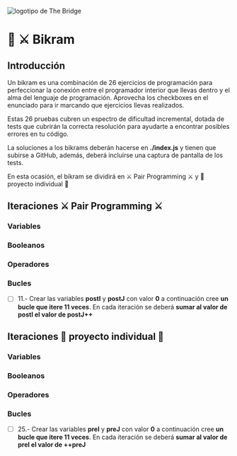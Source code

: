 ![logotipo de The Bridge](https://user-images.githubusercontent.com/27650532/77754601-e8365180-702b-11ea-8bed-5bc14a43f869.png  "logotipo de The Bridge")

# :european_castle: :crossed_swords: Bikram #

## Introducción ##
Un bikram es una combinación de 26 ejercicios de programación para perfeccionar la conexión entre el programador interior que llevas dentro y el alma del lenguaje de programación. Aprovecha los checkboxes en el enunciado para ir marcando que ejercicios llevas realizados.

Estas 26 pruebas cubren un espectro de dificultad incremental, dotada de tests que cubrirán la correcta resolución para ayudarte a encontrar posibles errores en tu código.

La soluciones a los bikrams deberán hacerse en **./index.js** y tienen que subirse a GitHub, además, deberá incluirse una captura de pantalla de los tests.

En esta ocasión, el bikram se dividirá en :crossed_swords: Pair Programming :crossed_swords: y :european_castle: proyecto individual :european_castle:

## Iteraciones :crossed_swords: Pair Programming :crossed_swords: ##

### Variables ###

<!-- - [ ] 1.- Crear variable tipo **let** de nombre **variableSinValor** declarada **sin valor** -->

<!-- - [ ] 2.- Crear **2 variables** tipo **let** de nombres **booleano1** y **booleano2** con valores **booleanos** -->

<!-- - [ ] 3.- Crear variable tipo **const** de nombre **PI** declarada con valor **3.14** -->

<!-- - [ ] 4.- Crear variable tipo **const** de nombre **TAU** declarada con valor **2 veces PI** -->

### Booleanos ###

<!-- - [ ] 5.- Crear variable **booleanoAnd** cuyo valor sea la comparación booleana **booleano1 and booleano2** -->
<!-- 
- [ ] 6.- Crear variable **booleanoNot** cuyo valor sea la compracación booleana **no booleano1** -->

<!-- - [ ] 7.- Crear variable **booleanoMix0** cuyo valor sea la compración booleana **(booleano1 or booleano2) and (booleano1) or (not booleano1 and not booleano2)** -->

### Operadores ###
<!-- 
- [ ] 8.- Crear variable **incrementarDesp** con valor **2** y **asigna su valor con postincremento a resultadoDesp** -->

<!-- - [ ] 9.- Crear variable **incrementarAntes** con valor **2** y **asigna su valor con preincremento a resultadoAntes** -->

### Bucles ###

<!-- - [ ] 10.- Crear variable **contarHasta10_2** con valor **0** e incrementar su valor con un **bucle for hasta que se verifique que contarHasta10_2 === 10**  -->

- [ ] 11.- Crear las variables **postI** y **postJ** con valor **0** a continuación cree **un bucle que itere 11 veces**. En cada iteración se deberá **sumar al valor de postI el valor de postJ++**

<!-- - [ ] 12.- Crear la variable **sumaPares** con valor **0** a continuación crea un bucle que **itere 10 veces (i < 10)** si la iteración es par se deberá **sumar a sumaPares el número de la iteración actual (i)** -->

## Iteraciones :european_castle: proyecto individual :european_castle: ##

### Variables ###

<!-- - [ ] 13.- Crear variable tipo **let** de nombre **variableValorNumerico** declarada con un **valor numérico cualquiera** -->
<!-- 
- [ ] 14.- Crear variable tipo **const** de nombre **MiNombre** declarada con valor **tu nombre** -->

<!-- - [ ] 15.- Crear variable tipo **const** de nombre **MiNumeroFav** declarada con **valor numérico** -->

### Booleanos ###

<!-- - [ ] 16.- Crear variable **booleanoOr** cuyo valor sea la comparación booleana **booleano1 or booleano2** -->

<!-- - [ ] 17.- Crear variable **booleanoMix1** cuyo valor sea la comparación booleana **(booleano1 and (TAU/2 sea igual a PI)) or (variableValorNumerico mayor o igual que MiNumeroFav)** -->

<!-- - [ ] 18.- Crear variable **seisNoEsNueve** cuyo valor sea la comparación booleana **6 no es estrictamente igual que 9** -->

<!-- - [ ] 19.- Crear variable **booleanoMix2** cuyo valor sea la comparación booleana **variableValorNumerico positivo (0 no incluido) o menor que -(MiNumeroFav * TAU)** -->

### Operadores ###

<!-- - [ ] 20.- Crear variable **valorSuma** cuyo valor sea **la suma de MiNumeroFav y variableValorNumerico** -->

<!-- - [ ] 21.-  Crear variable **valorResta** cuyo valor sea **la resta de MiNumeroFav y variableValorNumerico** -->

<!-- - [ ] 22.-  Crear variable **valorMultiplicación** cuyo valor sea **la multiplicación de MiNumeroFav por variableValorNumerico** -->

<!-- - [ ] 23.-  Crear variable **valorDivisión** cuyo valor sea **la división de MiNumeroFav entre 3** -->

### Bucles ###

<!-- - [ ] 24.- Crear variable **contarHasta10** con valor **0** e incrementar su valor con un **bucle while hasta que se verifique que contarHasta10 === 10** -->

- [ ] 25.- Crear las variables **preI** y **preJ** con valor **0** a continuación cree **un bucle que itere 11 veces**. En cada iteración se deberá **sumar al valor de preI el valor de ++preJ**

<!-- - [ ] 26.- Crear la variable **sumaImpares** con valor **0** a continuación crea un bucle que **itere 10 veces (i < 10) si la iteración es impar se deberá sumar a sumaImpares el número de la iteración actual (i)** -->
